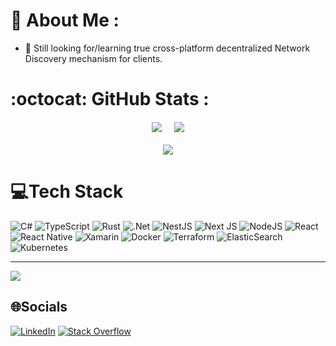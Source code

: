 # 💫 About Me :
- 🔭 Still looking for/learning true cross-platform decentralized Network Discovery mechanism for clients.

# :octocat: GitHub Stats :
<div style="display: flex; justify-content: center; margin: 20px 0;">
<img style="margin-right: 20px" src="https://github-readme-stats.vercel.app/api?username=ahmad2smile&theme=nord&hide_border=false&include_all_commits=true&count_private=false">
<img src="https://github-readme-streak-stats.herokuapp.com/?user=ahmad2smile&theme=nord&hide_border=false">
</div>
<div style="display: flex; justify-content: center;">
<img src="https://github-readme-stats.vercel.app/api/top-langs/?username=ahmad2smile&theme=nord&hide_border=false&include_all_commits=true&count_private=false&layout=compact">
</div>


# 💻Tech Stack
![C#](https://img.shields.io/badge/c%23-%23239120.svg?style=for-the-badge&logo=c-sharp&logoColor=white) ![TypeScript](https://img.shields.io/badge/typescript-%23007ACC.svg?style=for-the-badge&logo=typescript&logoColor=white) ![Rust](https://img.shields.io/badge/rust-%23000000.svg?style=for-the-badge&logo=rust&logoColor=white) ![.Net](https://img.shields.io/badge/.NET-5C2D91?style=for-the-badge&logo=.net&logoColor=white) ![NestJS](https://img.shields.io/badge/nestjs-%23E0234E.svg?style=for-the-badge&logo=nestjs&logoColor=white) ![Next JS](https://img.shields.io/badge/Next-black?style=for-the-badge&logo=next.js&logoColor=white) ![NodeJS](https://img.shields.io/badge/node.js-6DA55F?style=for-the-badge&logo=node.js&logoColor=white) ![React](https://img.shields.io/badge/react-%2320232a.svg?style=for-the-badge&logo=react&logoColor=%2361DAFB) ![React Native](https://img.shields.io/badge/react_native-%2320232a.svg?style=for-the-badge&logo=react&logoColor=%2361DAFB) ![Xamarin](https://img.shields.io/badge/Xamarin-3199DC?style=for-the-badge&logo=xamarin&logoColor=white) ![Docker](https://img.shields.io/badge/docker-%230db7ed.svg?style=for-the-badge&logo=docker&logoColor=white) ![Terraform](https://img.shields.io/badge/terraform-%235835CC.svg?style=for-the-badge&logo=terraform&logoColor=white) ![ElasticSearch](https://img.shields.io/badge/-ElasticSearch-005571?style=for-the-badge&logo=elasticsearch) ![Kubernetes](https://img.shields.io/badge/kubernetes-%23326ce5.svg?style=for-the-badge&logo=kubernetes&logoColor=white)

---
![](https://komarev.com/ghpvc/?username=ahmad2smile&label=Visitors+Count&color=brightgreen)


## 🌐Socials
[![LinkedIn](https://img.shields.io/badge/LinkedIn-%230077B5.svg?logo=linkedin&logoColor=white)](https://www.linkedin.com/in/shafiq-ahmad-38090b193/) [![Stack Overflow](https://img.shields.io/badge/-Stackoverflow-FE7A16?logo=stack-overflow&logoColor=white)](https://stackoverflow.com/users/3104969/ahmad) 

